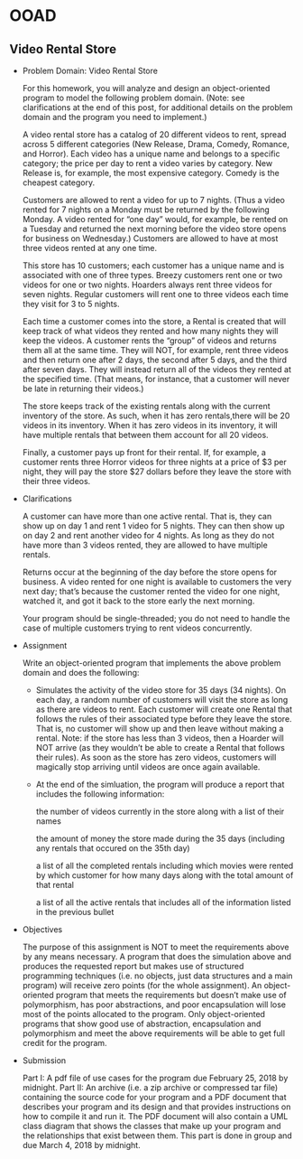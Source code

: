 # OOAD

## Video Rental Store

* Problem Domain: Video Rental Store

    For this homework, you will analyze and design an object-oriented program to model the following problem domain. (Note: see clarifications at the end of this post, for additional details on the problem domain and the program you need to implement.)

    A video rental store has a catalog of 20 different videos to rent, spread across 5 different categories (New Release, Drama, Comedy, Romance, and Horror). Each video has a unique name and belongs to a specific category; the price per day to rent a video varies by category. New Release is, for example, the most expensive category. Comedy is the cheapest category.

    Customers are allowed to rent a video for up to 7 nights. (Thus a video rented for 7 nights on a Monday must be returned by the following Monday. A video rented for “one day” would, for example, be rented on a Tuesday and returned the next morning before the video store opens for business on Wednesday.) Customers are allowed to have at most three videos rented at any one time.

    This store has 10 customers; each customer has a unique name and is associated with one of three types. Breezy customers rent one or two videos for one or two nights. Hoarders always rent three videos for seven nights. Regular customers will rent one to three videos each time they visit for 3 to 5 nights.

    Each time a customer comes into the store, a Rental is created that will keep track of what videos they rented and how many nights they will keep the videos. A customer rents the “group” of videos and returns them all at the same time. They will NOT, for example, rent three videos and then return one after 2 days, the second after 5 days, and the third after seven days. They will instead return all of the videos they rented at the specified time. (That means, for instance, that a customer will never be late in returning their videos.)

    The store keeps track of the existing rentals along with the current inventory of the store. As such, when it has zero rentals,there will be 20 videos in its inventory. When it has zero videos in its inventory, it will have multiple rentals that between them account for all 20 videos.

    Finally, a customer pays up front for their rental. If, for example, a customer rents three Horror videos for three nights at a price of $3 per night, they will pay the store $27 dollars before they leave the store with their three videos.

* Clarifications

    A customer can have more than one active rental. That is, they can show up on day 1 and rent 1 video for 5 nights. They can then show up on day 2 and rent another video for 4 nights. As long as they do not have more than 3 videos rented, they are allowed to have multiple rentals.

    Returns occur at the beginning of the day before the store opens for business. A video rented for one night is available to customers the very next day; that’s because the customer rented the video for one night, watched it, and got it back to the store early the next morning.

    Your program should be single-threaded; you do not need to handle the case of multiple customers trying to rent videos concurrently.

* Assignment

    Write an object-oriented program that implements the above problem domain and does the following:

  * Simulates the activity of the video store for 35 days (34 nights). On each day, a random number of customers will visit the store as long as there are videos to rent. Each customer will create one Rental that follows the rules of their associated type before they leave the store. That is, no customer will show up and then leave without making a rental. Note: if the store has less than 3 videos, then a Hoarder will NOT arrive (as they wouldn’t be able to create a Rental that follows their rules). As soon as the store has zero videos, customers will magically stop arriving until videos are once again available.

  * At the end of the simluation, the program will produce a report that includes the following information:

    the number of videos currently in the store along with a list of their names

    the amount of money the store made during the 35 days (including any rentals that occured on the 35th day)

    a list of all the completed rentals including which movies were rented by which customer for how many days along with the total amount of that rental

    a list of all the active rentals that includes all of the information listed in the previous bullet

* Objectives

    The purpose of this assignment is NOT to meet the requirements above by any means necessary. A program that does the simulation above and produces the requested report but makes use of structured programming techniques (i.e. no objects, just data structures and a main program) will receive zero points (for the whole assignment). An object-oriented program that meets the requirements but doesn’t make use of polymorphism, has poor abstractions, and poor encapsulation will lose most of the points allocated to the program. Only object-oriented programs that show good use of abstraction, encapsulation and polymorphism and meet the above requirements will be able to get full credit for the program.

* Submission

    Part I: A pdf file of use cases for the program due February 25, 2018 by midnight. Part II: An archive (i.e. a zip archive or compressed tar file) containing the source code for your program and a PDF document that describes your program and its design and that provides instructions on how to compile it and run it. The PDF document will also contain a UML class diagram that shows the classes that make up your program and the relationships that exist between them. This part is done in group and due March 4, 2018 by midnight.